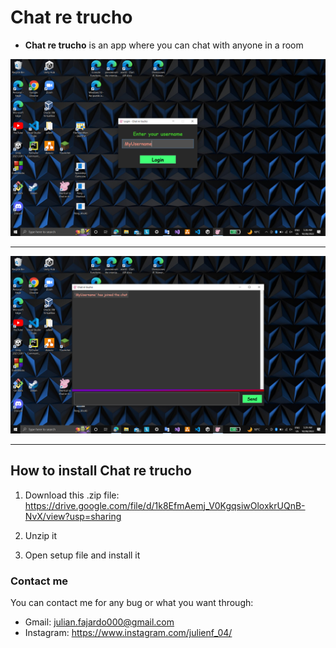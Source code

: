 # Chat re trucho

- **Chat re trucho** is an app where you can chat with anyone in a room

![](https://github.com/julienf04/Chat-re-trucho/blob/main/ScreenshotLogin.png)

------------

![](https://github.com/julienf04/Chat-re-trucho/blob/main/ScreenshotChat.png)


------------


## How to install Chat re trucho

1. Download this .zip file: https://drive.google.com/file/d/1k8EfmAemj_V0KgqsiwOloxkrUQnB-NvX/view?usp=sharing

2. Unzip it

3. Open setup file and install it


### Contact me

You can contact me for any bug or what you want through:
- Gmail: julian.fajardo000@gmail.com
- Instagram: https://www.instagram.com/julienf_04/